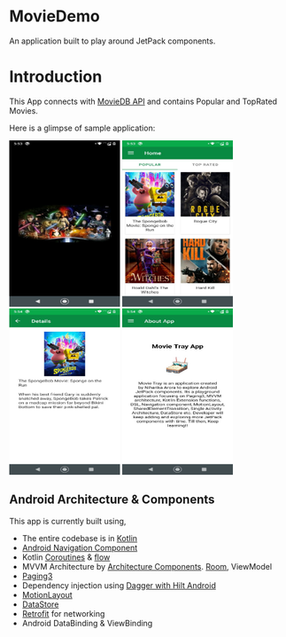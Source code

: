 # MovieDemo

An application built to play around JetPack components. 

# Introduction
This App connects with [MovieDB API](https://developers.themoviedb.org/3/getting-started/introduction) and contains Popular and TopRated Movies.

Here is a glimpse of sample application:


<div>
<img width="200" height="300" src="/art/screenshot_splash.png">
<img width="200" height="300" src="/art/screenshot_home.png">
<img width="200" height="300" src="/art/screenshot_detail.png">
<img width="200" height="300" src="/art/screenshot_about.png">
</div>

## Android Architecture & Components

This app is currently built using,

* The entire codebase is in [Kotlin](https://kotlinlang.org/)
* [Android Navigation Component](https://developer.android.com/guide/navigation/navigation-getting-started)
* Kotlin [Coroutines](https://kotlinlang.org/docs/reference/coroutines/coroutines-guide.html) & [flow](https://kotlinlang.org/docs/reference/coroutines/flow.html)
* MVVM Architecture by [Architecture Components](https://developer.android.com/topic/libraries/architecture/). [Room](https://developer.android.com/topic/libraries/architecture/room?gclid=Cj0KCQiAwMP9BRCzARIsAPWTJ_EtwnGT0klMfGONQeESrP3jpmMArUT9MuxS4YSEB3w3ULkPkla3SJIaAnXFEALw_wcB&gclsrc=aw.ds), ViewModel
* [Paging3](https://developer.android.com/topic/libraries/architecture/paging/v3-overview)
* Dependency injection using [Dagger with Hilt Android](https://developer.android.com/training/dependency-injection/hilt-android)
* [MotionLayout](https://developer.android.com/training/constraint-layout/motionlayout)
* [DataStore](https://developer.android.com/topic/libraries/architecture/datastore)
* [Retrofit](https://square.github.io/retrofit/) for networking
* Android DataBinding & ViewBinding







